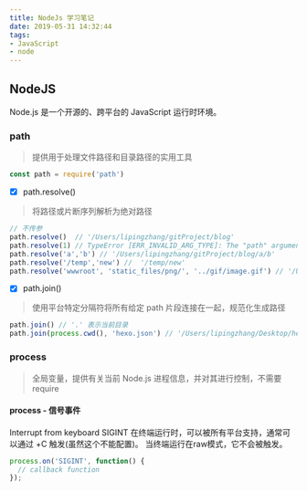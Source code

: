 ```yaml
---
title: NodeJs 学习笔记
date: 2019-05-31 14:32:44
tags:
- JavaScript
- node
---
```


## NodeJS
Node.js 是一个开源的、跨平台的 JavaScript 运行时环境。


### path
> 提供用于处理文件路径和目录路径的实用工具

```JavaScript
const path = require('path')
```
<!-- more -->
- [x] path.resolve()
> 将路径或片断序列解析为绝对路径
```JavaScript
// 不传参
path.resolve()  // '/Users/lipingzhang/gitProject/blog'
path.resolve(1) // TypeError [ERR_INVALID_ARG_TYPE]: The "path" argument must be of type string. Received type number
path.resolve('a','b') // '/Users/lipingzhang/gitProject/blog/a/b'
path.resolve('/temp','new') //  '/temp/new'
path.resolve('wwwroot', 'static_files/png/', '../gif/image.gif') // '/Users/lipingzhang/gitProject/blog/wwwroot/static_files/gif/image.gif'
```
- [x] path.join(<string>)
> 使用平台特定分隔符将所有给定 path 片段连接在一起，规范化生成路径
```JavaScript
path.join() // '.' 表示当前目录
path.join(process.cwd(), 'hexo.json') // '/Users/lipingzhang/Desktop/hexo-cli的副本/a.json'
```
### process
> 全局变量，提供有关当前 Node.js 进程信息，并对其进行控制，不需要 require
#### process - 信号事件
Interrupt from keyboard
SIGINT 在终端运行时，可以被所有平台支持，通常可以通过 <Ctrl>+C 触发(虽然这个不能配置)。 当终端运行在raw模式，它不会被触发。
```JavaScript
process.on('SIGINT', function() {
  // callback function
});
```
